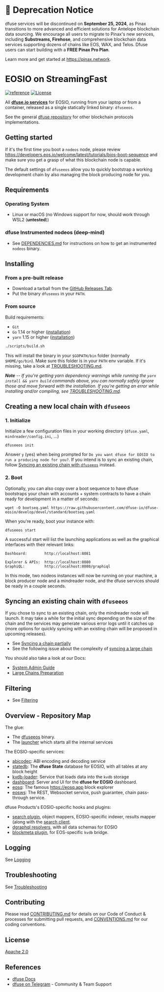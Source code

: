 # 🚧 Deprecation Notice

dfuse services will be discontinued on **September 25, 2024**, as Pinax transitions to more advanced and efficient solutions for Antelope blockchain data sourcing. We encourage all users to migrate to Pinax's new services, including **Substreams, Firehose**, and comprehensive blockchain data services supporting dozens of chains like EOS, WAX, and Telos. Dfuse users can start building with a **FREE Pinax Pro Plan**.

Learn more and get started at https://pinax.network.

# EOSIO on StreamingFast
[![reference](https://img.shields.io/badge/godoc-reference-5272B4.svg?style=flat-square)](https://pkg.go.dev/github.com/dfuse-io/dfuse-eosio)
[![License](https://img.shields.io/badge/License-Apache%202.0-blue.svg)](https://opensource.org/licenses/Apache-2.0)

All **[dfuse.io services](https://dfuse.io/technology)** for EOSIO,
running from your laptop or from a container, released as a single
statically linked binary: `dfuseeos`.

See the general [dfuse repository](https://github.com/dfuse-io/dfuse)
for other blockchain protocols implementations.

## Getting started

If it's the first time you boot a `nodeos` node, please review
https://developers.eos.io/welcome/latest/tutorials/bios-boot-sequence
and make sure you get a grasp of what this blockchain node is capable.

The default settings of `dfuseeos` allow you to quickly bootstrap a working
development chain by also managing the block producing node for you.

## Requirements

### Operating System
* Linux or macOS (no Windows support for now, should work through WSL2 (**untested**))

### dfuse Instrumented nodeos (deep-mind)
* See [DEPENDENCIES.md](DEPENDENCIES.md) for instructions on how to get an instrumented `nodeos` binary.

## Installing

### From a pre-built release

* Download a tarball from the [GitHub Releases Tab](https://github.com/dfuse-io/dfuse-eosio/releases).
* Put the binary `dfuseeos` in your `PATH`.

### From source

Build requirements:
* `Git`
* `Go` 1.14 or higher ([installation](https://golang.org/doc/install#install))
* `yarn` 1.15 or higher ([installation](https://classic.yarnpkg.com/en/docs/install))

```bash
./scripts/build.sh
```

This will install the binary in your `$GOPATH/bin` folder (normally `$HOME/go/bin`). Make sure this folder is in your `PATH` env variable. If it's missing, take a look at [TROUBLESHOOTING.md](TROUBLESHOOTING.md#gopathbin-folder-missing-from-path-env-variable).

_**Note** -- If you're getting yarn dependency warnings while running the `yarn install && yarn build` commands above, you can normally safely ignore those and move forward with the installation. If you're getting an error while installing and/or compiling, see [TROUBLESHOOTING.md](./TROUBLESHOOTING.md#installing--compiling-error)._

## Creating a new local chain with `dfuseeos`

### 1. Initialize

Initialize a few configuration files in your working directory (`dfuse.yaml`, `mindreader/config.ini`, ...)

```
dfuseeos init
```

Answer `y` (yes) when being prompted for `Do you want dfuse for EOSIO to run a producing node for you?`. If you intend is to sync an existing chain, follow [Syncing an existing chain with `dfuseeos`](#syncing-an-existing-chain-with-dfuseeos) instead.

### 2. Boot

Optionally, you can also copy over a boot sequence to have dfuse bootstraps your chain with accounts + system contracts to have a chain ready for development in a matter of seconds:

```
wget -O bootseq.yaml https://raw.githubusercontent.com/dfuse-io/dfuse-eosio/develop/devel/standard/bootseq.yaml
```

When you're ready, boot your instance with:

```
dfuseeos start
```

A successful start will list the launching applications as well as the graphical interfaces with their relevant links:

```
Dashboard:        http://localhost:8081

Explorer & APIs:  http://localhost:8080
GraphiQL:         http://localhost:8080/graphiql
```

In this mode, two nodeos instances will now be running on your machine, a block producer node and a mindreader node, and the dfuse services should be ready in a couple seconds.

## Syncing an existing chain with `dfuseeos`

If you chose to sync to an existing chain, only the mindreader node will launch. It may take a while for the initial sync depending on the size of the chain and the services may generate various error logs until it catches up (more options for quickly syncing with an existing chain will be proposed in upcoming releases).

* See [Syncing a chain partially](./PARTIAL_SYNC.md)
* See the following issue about the complexity of [syncing a large chain](https://github.com/dfuse-io/dfuse-eosio/issues/26)

You should also take a look at our Docs:
* [System Admin Guide](https://docs.dfuse.io/eosio/admin-guide/)
* [Large Chains Preparation](https://docs.dfuse.io/eosio/admin-guide/large-chains-preparation/)

## Filtering

* See [Filtering](https://docs.dfuse.io/eosio/admin-guide/filtering/)

## Overview - Repository Map

The glue:
* The [dfuseeos](./cmd/dfuseeos) binary.
* The [launcher](./launcher) which starts all the internal services

The EOSIO-specific services:
* [abicodec](./abicodec): ABI encoding and decoding service
* [statedb](./statedb): The **dfuse State** database for EOSIO, with all tables at any block height
* [kvdb-loader](./kvdb-loader): Service that loads data into the `kvdb` storage
* [dashboard](./dashboard): Server and UI for the **dfuse for EOSIO** dashboard.
* [eosq](./eosq): The famous https://eosq.app block explorer
* [eosws](./eosws): The REST, Websocket service, push guarantee, chain pass-through service.

dfuse Products's EOSIO-specific hooks and plugins:
* [search plugin](./search), object mappers, EOSIO-specific indexer, results mapper (along with the [search client](./search-client).
* [dgraphql resolvers](./dgraphql), with all data schemas for EOSIO
* [blockmeta plugin](./blockmeta), for EOS-specific `kvdb` bridge.

## Logging

See [Logging](./LOGGING.md)

## Troubleshooting

See [Troubleshooting](./TROUBLESHOOTING.md)

## Contributing

Please read [CONTRIBUTING.md](CONTRIBUTING.md) for details on our Code of Conduct & processes for submitting pull requests, and [CONVENTIONS.md](CONVENTIONS.md) for our coding conventions.

## License

[Apache 2.0](LICENSE)

## References

- [dfuse Docs](https://docs.dfuse.io)
- [dfuse on Telegram](https://t.me/dfuseAPI) - Community & Team Support
